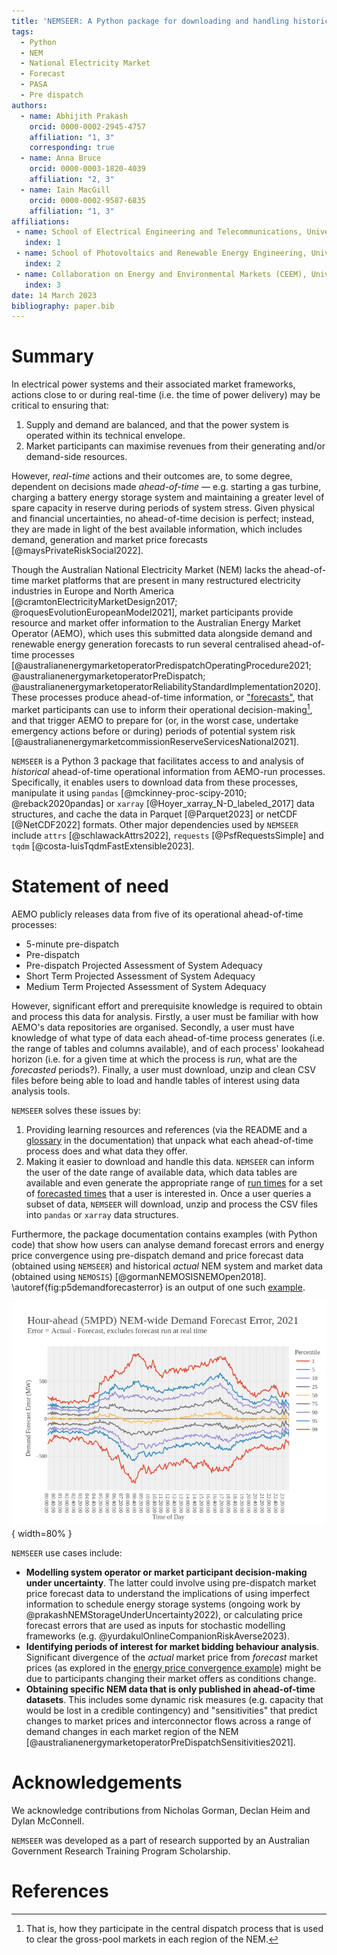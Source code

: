```yaml
---
title: 'NEMSEER: A Python package for downloading and handling historical National Electricity Market forecast data produced by the Australian Energy Market Operator'
tags:
  - Python
  - NEM
  - National Electricity Market
  - Forecast
  - PASA
  - Pre dispatch
authors:
  - name: Abhijith Prakash
    orcid: 0000-0002-2945-4757
    affiliation: "1, 3"
    corresponding: true
  - name: Anna Bruce
    orcid: 0000-0003-1820-4039
    affiliation: "2, 3"
  - name: Iain MacGill
    orcid: 0000-0002-9587-6835
    affiliation: "1, 3"
affiliations:
 - name: School of Electrical Engineering and Telecommunications, University of New South Wales, Australia
   index: 1
 - name: School of Photovoltaics and Renewable Energy Engineering, University of New South Wales, Australia
   index: 2
 - name: Collaboration on Energy and Environmental Markets (CEEM), University of New South Wales, Australia
   index: 3
date: 14 March 2023
bibliography: paper.bib
---
```


# Summary

In electrical power systems and their associated market frameworks, actions close to or during real-time (i.e. the time of power delivery) may be critical to ensuring that:

1. Supply and demand are balanced, and that the power system is operated within its technical envelope.
2. Market participants can maximise revenues from their generating and/or demand-side resources.

However, *real-time* actions and their outcomes are, to some degree, dependent on decisions made *ahead-of-time* — e.g. starting a gas turbine, charging a battery energy storage system and maintaining a greater level of spare capacity in reserve during periods of system stress. Given physical and financial uncertainties, no ahead-of-time decision is perfect; instead, they are made in light of the best available information, which includes demand, generation and market price forecasts [@maysPrivateRiskSocial2022].

Though the Australian National Electricity Market (NEM) lacks the ahead-of-time market platforms that are present in many restructured electricity industries in Europe and North America [@cramtonElectricityMarketDesign2017; @roquesEvolutionEuropeanModel2021], market participants provide resource and market offer information to the Australian Energy Market Operator (AEMO), which uses this submitted data alongside demand and renewable energy generation forecasts to run several centralised ahead-of-time processes [@australianenergymarketoperatorPredispatchOperatingProcedure2021; @australianenergymarketoperatorPreDispatch; @australianenergymarketoperatorReliabilityStandardImplementation2020]. These processes produce ahead-of-time information, or ["forecasts"](https://github.com/UNSW-CEEM/NEMSEER#user-content-fn-1-046877d6fabd7950d214da5f5dbc27c4), that market participants can use to inform their operational decision-making[^1], and that trigger AEMO to prepare for (or, in the worst case, undertake emergency actions before or during) periods of potential system risk [@australianenergymarketcommissionReserveServicesNational2021].

[^1]: That is, how they  participate in the central dispatch process that is used to clear the gross-pool markets in each region of the NEM.

`NEMSEER` is a Python 3 package that facilitates access to and analysis of *historical* ahead-of-time operational information from AEMO-run processes. Specifically, it enables users to download data from these processes, manipulate it using `pandas` [@mckinney-proc-scipy-2010; @reback2020pandas] or `xarray` [@Hoyer_xarray_N-D_labeled_2017] data structures, and cache the data in Parquet [@Parquet2023] or netCDF [@NetCDF2022] formats. Other major dependencies used by `NEMSEER` include `attrs` [@schlawackAttrs2022], `requests` [@PsfRequestsSimple] and `tqdm` [@costa-luisTqdmFastExtensible2023].

# Statement of need

AEMO publicly releases data from five of its operational ahead-of-time processes:

- 5-minute pre-dispatch
- Pre-dispatch
- Pre-dispatch Projected Assessment of System Adequacy
- Short Term Projected Assessment of System Adequacy
- Medium Term Projected Assessment of System Adequacy

However, significant effort and prerequisite knowledge is required to obtain and process this data for analysis. Firstly, a user must be familiar with how AEMO's data repositories are organised. Secondly, a user must have knowledge of what type of data each ahead-of-time process generates (i.e. the range of tables and columns available), and of each process' lookahead horizon (i.e. for a given time at which the process is *run*, what are the *forecasted* periods?). Finally, a user must download, unzip and clean CSV files  before being able to load and handle tables of interest using data analysis tools.

`NEMSEER` solves these issues by:

1. Providing learning resources and references (via the README and a [glossary](https://nemseer.readthedocs.io/en/latest/glossary.html) in the documentation) that unpack what each ahead-of-time process does and what data they offer.
2. Making it easier to download and handle this data. `NEMSEER` can inform the user of the date range of available data, which data tables are available and even generate the appropriate range of [run times](https://nemseer.readthedocs.io/en/latest/glossary.html#term-run-times) for a set of [forecasted times](https://nemseer.readthedocs.io/en/latest/glossary.html#term-forecasted-times) that a user is interested in. Once a user queries a subset of data, `NEMSEER` will download, unzip and process the CSV files into `pandas` or `xarray` data structures.

Furthermore, the package documentation contains examples (with Python code) that show how users can analyse demand forecast errors and energy price convergence using pre-dispatch demand and price forecast data (obtained using `NEMSEER`) and historical *actual* NEM system and market data (obtained using `NEMOSIS`) [@gormanNEMOSISNEMOpen2018]. \autoref{fig:p5demandforecasterror} is an output of one such [example](https://nemseer.readthedocs.io/en/latest/examples/p5min_demand_forecast_error_2021.html#plotting-forecast-error-quantiles-against-time-of-day).

![NEM-wide time of day demand error percentiles for 2021 for hour-ahead demand forecasts (i.e. those run during 5-minute pre-dispatch, or 5MPD).\label{fig:p5demandforecasterror}](p5min_error_2021_tod_percentile.png){ width=80% }

`NEMSEER` use cases include:

- **Modelling system operator or market participant decision-making under uncertainty**. The latter could involve using pre-dispatch market price forecast data to understand the implications of using imperfect information to schedule energy storage systems (ongoing work by @prakashNEMStorageUnderUncertainty2022), or calculating price forecast errors that are used as inputs for stochastic modelling frameworks (e.g. @yurdakulOnlineCompanionRiskAverse2023).
- **Identifying periods of interest for market bidding behaviour analysis**. Significant divergence of the *actual* market price from *forecast* market prices (as explored in the [energy price convergence example](https://nemseer.readthedocs.io/en/latest/examples/price_convergence_2021.html)) might be due to participants changing their market offers as conditions change.
- **Obtaining specific NEM data that is only published in ahead-of-time datasets**. This includes some dynamic risk measures (e.g. capacity that would be lost in a credible contingency) and "sensitivities" that predict changes to market prices and interconnector flows across a range of demand changes in each market region of the NEM [@australianenergymarketoperatorPreDispatchSensitivities2021].

# Acknowledgements

We acknowledge contributions from Nicholas Gorman, Declan Heim and Dylan McConnell.

`NEMSEER` was developed as a part of research supported by an Australian Government Research Training Program Scholarship.

# References
